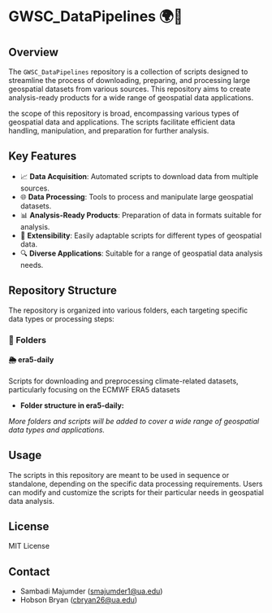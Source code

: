# GWSC_DataPipelines 🌍🔧

## Overview
The `GWSC_DataPipelines` repository is a collection of scripts designed to streamline the process of downloading, preparing, and processing large geospatial datasets from various sources. This repository aims to create analysis-ready products for a wide range of geospatial data applications.

 the scope of this repository is broad, encompassing various types of geospatial data and applications. The scripts facilitate efficient data handling, manipulation, and preparation for further analysis.

## Key Features
- 📈 **Data Acquisition**: Automated scripts to download data from multiple sources.
- 🌐 **Data Processing**: Tools to process and manipulate large geospatial datasets.
- 📊 **Analysis-Ready Products**: Preparation of data in formats suitable for analysis.
- 🔄 **Extensibility**: Easily adaptable scripts for different types of geospatial data.
- 🔍 **Diverse Applications**: Suitable for a range of geospatial data analysis needs.

## Repository Structure
The repository is organized into various folders, each targeting specific data types or processing steps:

### 📁 Folders

#### 🌦 era5-daily
Scripts for downloading and preprocessing climate-related datasets, particularly focusing on the ECMWF ERA5 datasets

- **Folder structure in era5-daily:**


_More folders and scripts will be added to cover a wide range of geospatial data types and applications._

## Usage
The scripts in this repository are meant to be used in sequence or standalone, depending on the specific data processing requirements. Users can modify and customize the scripts for their particular needs in geospatial data analysis.

## License
MIT License

## Contact
- Sambadi Majumder (smajumder1@ua.edu)
- Hobson Bryan (cbryan26@ua.edu)

